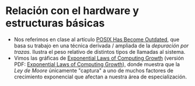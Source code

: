 # Relación con el hardware y estructuras básicas

- Nos referimos en clase al artículo
  [POSIX Has Become Outdated](http://www.cs.columbia.edu/~vatlidak/resources/POSIXmagazine.pdf),
  que basa su trabajo en una técnica derivada / ampliada de la
  _depuración por trazas_. Ilustra el peso relativo de distintos tipos
  de llamadas al sistema.
- Vimos las gráficas de
  [Exponential Laws of Computing Growth](http://cacm.acm.org/magazines/2017/1/211094-exponential-laws-of-computing-growth/fulltext)
  (versión PDF:
  [Exponential Laws of Computing Growth](http://cacm.acm.org/magazines/2017/1/211094-exponential-laws-of-computing-growth/pdf)),
  donde muestra que la _Ley de Moore_ únicamente "captura" a uno de
  muchos factores de crecimiento exponencial que afectan a nuestra
  área de especialización.
